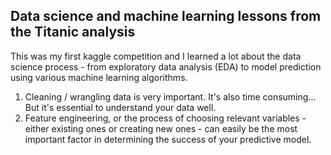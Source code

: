 ## Data science and machine learning lessons from the Titanic analysis   
This was my first kaggle competition and I learned a lot about the data science process - from exploratory data analysis (EDA) to model prediction using various machine learning algorithms.   
1. Cleaning / wrangling data is very important. It's also time consuming... But it's essential to understand your data well.   
2. Feature engineering, or the process of choosing relevant variables - either existing ones or creating new ones - can easily be the most important factor in determining the success of your predictive model.
